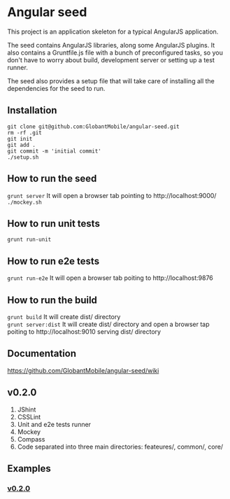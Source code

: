 # Angular seed
This project is an application skeleton for a typical AngularJS application.

The seed contains AngularJS libraries, along some AngularJS plugins. It also contains a Gruntfile.js file with a bunch of preconfigured tasks, so you don't have to worry about build, development server or setting up a test runner.

The seed also provides a setup file that will take care of installing all the dependencies for the seed to run.

## Installation
`git clone git@github.com:GlobantMobile/angular-seed.git`  
`rm -rf .git`  
`git init`  
`git add .`  
`git commit -m 'initial commit'`  
`./setup.sh`  


## How to run the seed
`grunt server` It will open a browser tab pointing to http://localhost:9000/  
`./mockey.sh`

## How to run unit tests
`grunt run-unit`

## How to run e2e tests
`grunt run-e2e` It will open a browser tab poiting to http://localhost:9876  

## How to run the build
`grunt build` It will create dist/ directory  
`grunt server:dist` It will create dist/ directory and open a browser tap poiting to http://localhost:9010 serving dist/ directory  

## Documentation
https://github.com/GlobantMobile/angular-seed/wiki

## v0.2.0
1. JShint
2. CSSLint
3. Unit and e2e tests runner
4. Mockey
5. Compass
6. Code separated into three main directories: feateures/, common/, core/

## Examples
### [v0.2.0](https://github.com/GlobantMobile/angular-seed-examples)
